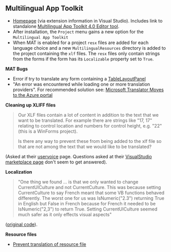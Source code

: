 ## Multilingual App Toolkit

- [Homepage](https://marketplace.visualstudio.com/items?itemName=MultilingualAppToolkit.MultilingualAppToolkit-18308) (via extension information in Visual Studio). Includes link to standalone [Multilingual App Toolkit 4.0 Editor tool](https://developer.microsoft.com/en-us/windows/develop/multilingual-app-toolkit).
- After installation, the `Project` menu gains a new option for the `Multilingual App Toolkit`
- When MAT is enabled for a project `resx` files are added for each language choice and a new `MultilingualResources` directory is added to the project containing the `xlf` files. The `resx` files only contain strings from the forms if the form has its `Localizable` property set to `True`.

**MAT Bugs**
- Error if try to translate any form containing a [TableLayoutPanel](https://multilingualapptoolkit.uservoice.com/forums/231158-general/suggestions/15701274-fix-convert-problem-xml-with-embedded-xml-struc)
- "An error was encountered while loading one or more translation providers". For recommended solution see: [Microsoft Translator Moves to the Azure portal](https://multilingualapptoolkit.uservoice.com/knowledgebase/articles/1167898)

**Cleaning up  XLIFF files**

> Our XLF files contain a lot of content in addition to the text that we want to be translated.  For example there are strings like "17, 17" relating to control location and numbers for control height, e.g. "22" (this is a WinForms project).
>
> Is there any way to prevent these from being added to the xlf file so that are not among the text that we would like to be translated?

(Asked at their [uservoice](https://multilingualapptoolkit.uservoice.com/) page. Questions asked at their [VisualStudio marketplace page](https://marketplace.visualstudio.com/items?itemName=MultilingualAppToolkit.MultilingualAppToolkit-18308#qna) don't seem to get answered).


**Localization**

> "One thing we found ... is that we only wanted to change CurrentUICulture and not CurrentCulture. This was because setting CurrentCulture to say French meant that some VB functions behaved differently. The worst one for us was IsNumeric("2.3") returning True in English but False in French because for French it needed to be IsNumeric("2,3") to return True. Setting CurrentUICulture seemed much safer as it only effects visual aspects"

([original code](https://github.com/opencdms/Climsoft/blob/0b205d8ef56fc88c367760cf5f078aed8116658f/ClimsoftVer4/ClimsoftVer4/frmLanguage.vb)).

**Resource files**

- [Prevent translation of resource file](https://stackoverflow.com/questions/35577608/prevent-language-translation-of-resource-file-in-visual-studio-2015)

